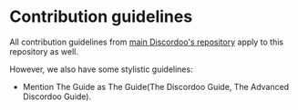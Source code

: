 # Contribution guidelines
All contribution guidelines from [main Discordoo's repository](https://github.com/Discordoo/discordoo) apply to this repository as well.

However, we also have some stylistic guidelines:
* Mention The Guide as The Guide(The Discordoo Guide, The Advanced Discordoo Guide).
